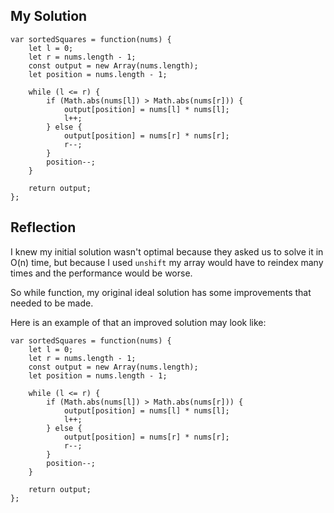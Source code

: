 ## My Solution

```
var sortedSquares = function(nums) {
    let l = 0;
    let r = nums.length - 1;
    const output = new Array(nums.length);
    let position = nums.length - 1;

    while (l <= r) {
        if (Math.abs(nums[l]) > Math.abs(nums[r])) {
            output[position] = nums[l] * nums[l];
            l++;
        } else {
            output[position] = nums[r] * nums[r];
            r--;
        }
        position--;
    }

    return output;
};

```

## Reflection

I knew my initial solution wasn't optimal because they asked us to solve it in O(n) time, but because I used `unshift` my array would have to reindex many times and the performance would be worse.

So while function, my original ideal solution has some improvements that needed to be made.

Here is an example of that an improved solution may look like:

```
var sortedSquares = function(nums) {
    let l = 0;
    let r = nums.length - 1;
    const output = new Array(nums.length);
    let position = nums.length - 1;

    while (l <= r) {
        if (Math.abs(nums[l]) > Math.abs(nums[r])) {
            output[position] = nums[l] * nums[l];
            l++;
        } else {
            output[position] = nums[r] * nums[r];
            r--;
        }
        position--;
    }

    return output;
};

```
